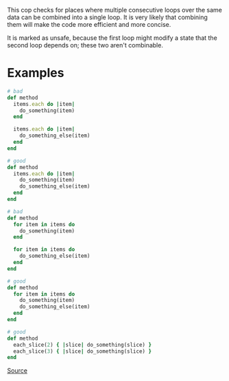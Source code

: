
This cop checks for places where multiple consecutive loops over the same data
can be combined into a single loop. It is very likely that combining them
will make the code more efficient and more concise.

It is marked as unsafe, because the first loop might modify
a state that the second loop depends on; these two aren't combinable.

# Examples

```ruby
# bad
def method
  items.each do |item|
    do_something(item)
  end

  items.each do |item|
    do_something_else(item)
  end
end

# good
def method
  items.each do |item|
    do_something(item)
    do_something_else(item)
  end
end

# bad
def method
  for item in items do
    do_something(item)
  end

  for item in items do
    do_something_else(item)
  end
end

# good
def method
  for item in items do
    do_something(item)
    do_something_else(item)
  end
end

# good
def method
  each_slice(2) { |slice| do_something(slice) }
  each_slice(3) { |slice| do_something(slice) }
end
```

[Source](http://www.rubydoc.info/gems/rubocop/RuboCop/Cop/Style/CombinableLoops)